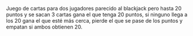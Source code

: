 Juego de cartas para dos jugadores parecido al blackjack pero hasta 20 puntos y se sacan 3 cartas
gana el que tenga 20 puntos, si ninguno llega a los 20 gana el que esté más cerca, pierde el que se pase de los puntos y empatan si ambos obtienen 20.
